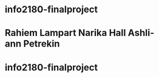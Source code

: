 
# info2180-finalproject 

Rahiem Lampart
Narika Hall
Ashli-ann Petrekin
=======
# info2180-finalproject



